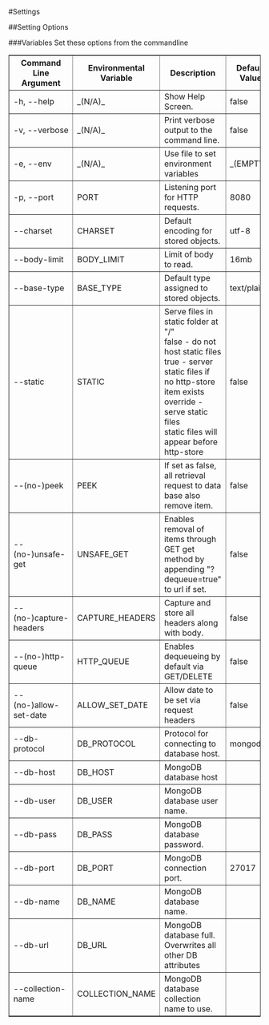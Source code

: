 #Settings


##Setting Options

###Variables
Set these options from the commandline
<table border=1>
    <tr>
        <th>Command Line Argument</th>
        <th>Environmental Variable</th>
        <th>Description</th>
        <th>Default Value</th>
        <th>Set Via PATCH?</th>
    </tr>
    <tr>
        <td>-h, --help</td>
        <td>_(N/A)_</td>
        <td>Show Help Screen.</td>
        <td>false</td>
        <td>no</td>
    </tr>
    <tr>
        <td>-v, --verbose</td>
        <td>_(N/A)_</td>
        <td>Print verbose output to the command line.</td>
        <td>false</td>
        <td>no</td>
    </tr>
    <tr>
        <td>-e, --env</td>
        <td>_(N/A)_</td>
        <td>Use file to set environment variables</td>
        <td>_(EMPTY)_</td>
        <td>no</td>
    </tr>
    <tr>
        <td>-p, --port</td>
        <td>PORT</td>
        <td>Listening port for HTTP requests.</td>
        <td>8080</td>
        <td>no</td>
    </tr>
    <tr>
        <td>--charset</td>
        <td>CHARSET</td>
        <td>Default encoding for stored objects.</td>
        <td>utf-8</td>
        <td>yes</td>
    </tr>
    <tr>
        <td>--body-limit</td>
        <td>BODY_LIMIT</td>
        <td>Limit of body to read.</td>
        <td>16mb</td>
        <td>yes</td>
    </tr>
    <tr>
        <td>--base-type</td>
        <td>BASE_TYPE</td>
        <td>Default type assigned to stored objects.</td>
        <td>text/plain</td>
        <td>yes</td>
    </tr>
    <tr>
        <td>--static </td>
        <td>STATIC</td>
        <td>Serve files in static folder at "<server address>/"<br />
            false - do not host static files<br />
            true  - server static files if no http-store item exists<br />
            override - serve static files<br />
                    static files will appear before http-store<br />
        </td>
        <td>false</td>
        <td>yes</td>
    </tr>
    <tr>
        <td>--(no-)peek </td>
        <td>PEEK</td>
        <td>If set as false, all retrieval  request to data base also remove item.</td>
        <td>false</td>
        <td>no</td>
    </tr>
    <tr>
        <td>--(no-)unsafe-get </td>
        <td>UNSAFE_GET</td>
        <td>Enables removal of items through GET get method by appending "?dequeue=true" to url if set.</td>
        <td>false</td>
        <td>yes</td>
    </tr>
    <tr>
        <td>--(no-)capture-headers</td>
        <td>CAPTURE_HEADERS</td>
        <td>Capture and store all headers along with body.</td>
        <td>false</td>
        <td>yes</td>
    </tr>
    <tr>
        <td>--(no-)http-queue </td>
        <td>HTTP_QUEUE</td>
        <td>Enables dequeueing by default via GET/DELETE</td>
        <td>false</td>
        <td>yes</td>
    </tr>
    <tr>
        <td>--(no-)allow-set-date</td>
        <td>ALLOW_SET_DATE</td>
        <td>Allow date to be set via request headers</td>
        <td>false</td>
        <td>no</td>
    </tr>
    <tr>
        <td>--db-protocol</td>
        <td>DB_PROTOCOL</td>
        <td>Protocol for connecting to database host.</td>
        <td>mongodb</td>
        <td>no</td>
    </tr>
    <tr>
        <td>--db-host </td>
        <td>DB_HOST</td>
        <td>MongoDB database host</td>
        <td></td>
        <td>no</td>
    </tr>
    <tr>
        <td>--db-user</td>
        <td>DB_USER</td>
        <td>MongoDB database user name.</td>
        <td></td>
        <td>no</td>
    </tr>
    <tr>
        <td>--db-pass</td>
        <td>DB_PASS</td>
        <td>MongoDB database password.</td>
        <td></td>
        <td>no</td>
    </tr>
    <tr>
        <td>--db-port </td>
        <td>DB_PORT</td>
        <td>MongoDB connection port.</td>
        <td>27017</td>
        <td>no</td>
    </tr>
    <tr>
        <td>--db-name</td>
        <td>DB_NAME</td>
        <td>MongoDB database name.</td>
        <td></td>
        <td>no</td>
    </tr>
    <tr>
        <td>--db-url</td>
        <td>DB_URL</td>
        <td>MongoDB database full. Overwrites all other DB attributes</td>
        <td></td>
        <td>no</td>
    </tr>
    <tr>
        <td>--collection-name</td>
        <td>COLLECTION_NAME</td>
        <td>MongoDB database collection name to use.</td>
        <td></td>
        <td>no</td>
    </tr>
</table>
